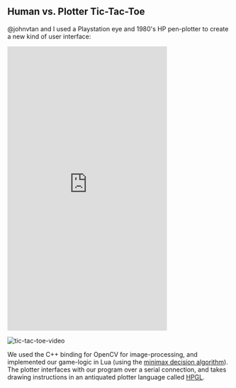 ## Human vs. Plotter Tic-Tac-Toe

@johnvtan and I used a Playstation eye and 1980's HP pen-plotter to create a new kind of user interface:

<iframe width="360" height="640" src="https://doronrasis.com/links/tic_tac_mute.mp4" frameborder="0" allow="accelerometer; autoplay; encrypted-media; gyroscope; picture-in-picture" allowfullscreen></iframe>

![tic-tac-toe-video]()

We used the C++ binding for OpenCV for image-processing, and implemented our game-logic in Lua (using the [minimax decision algorithm](https://en.wikipedia.org/wiki/Minimax#Minimax_algorithm_with_alternate_moves)). The plotter interfaces with our program over a serial connection, and takes drawing instructions in an antiquated plotter language called [HPGL](https://en.wikipedia.org/wiki/HP-GL).

